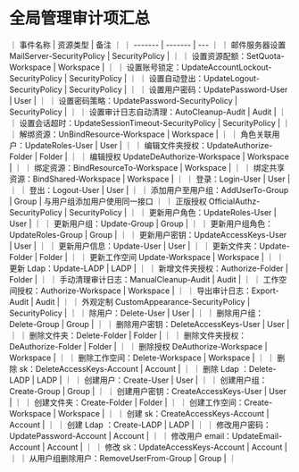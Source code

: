 # 全局管理审计项汇总

｜ 事件名称 | 资源类型 | 备注 ｜
｜ ------- | ------- | --- ｜
｜ 邮件服务器设置 MailServer-SecurityPolicy | SecurityPolicy | ｜
｜ 设置资源配额：SetQuota-Workspace | Workspace | ｜
｜ 设置账号锁定：UpdateAccountLockout-SecurityPolicy | SecurityPolicy | ｜
｜ 设置自动登出：UpdateLogout-SecurityPolicy | SecurityPolicy | ｜
｜ 设置用户密码：UpdatePassword-User | User | ｜
｜ 设置密码策略：UpdatePassword-SecurityPolicy | SecurityPolicy | ｜
｜ 设置审计日志自动清理：AutoCleanup-Audit | Audit | ｜
｜ 设置会话超时：UpdateSessionTimeout-SecurityPolicy | SecurityPolicy | ｜
｜ 解绑资源：UnBindResource-Workspace | Workspace | ｜
｜ 角色关联用户：UpdateRoles-User | User | ｜
｜ 编辑文件夹授权：UpdateAuthorize-Folder | Folder | ｜
｜ 编辑授权 UpdateDeAuthorize-Workspace | Workspace | ｜
｜ 绑定资源：BindResourceTo-Workspace | Workspace | ｜
｜ 绑定共享资源：BindShared-Workspace | Workspace | ｜
｜ 登录：Login-User | User | ｜
｜ 登出：Logout-User | User | ｜
｜ 添加用户至用户组：AddUserTo-Group | Group | 与用户组添加用户使用同一接口 ｜
｜ 正版授权 OfficialAuthz-SecurityPolicy | SecurityPolicy | ｜
｜ 更新用户角色：UpdateRoles-User | User | ｜
｜ 更新用户组：Update-Group | Group | ｜
｜ 更新用户组角色：UpdateRoles-Group | Group | ｜
｜ 更新用户密钥：UpdateAccessKeys-User | User | ｜
｜ 更新用户信息：Update-User | User | ｜
｜ 更新文件夹：Update-Folder | Folder | ｜
｜ 更新工作空间 Update-Workspace | Workspace | ｜
｜ 更新 Ldap：Update-LADP | LADP | ｜
｜ 新增文件夹授权：Authorize-Folder | Folder | ｜
｜ 手动清理审计日志：ManualCleanup-Audit | Audit | ｜
｜ 工作空间授权：Authorize-Workspace | Workspace | ｜
｜ 导出审计日志：Export-Audit | Audit | ｜
｜ 外观定制 CustomAppearance-SecurityPolicy | SecurityPolicy | ｜
｜ 除用户：Delete-User | User | ｜
｜ 删除用户组：Delete-Group | Group | ｜
｜ 删除用户密钥：DeleteAccessKeys-User | User | ｜
｜ 删除文件夹：Delete-Folder | Folder | ｜
｜ 删除文件夹授权：DeAuthorize-Folder | Folder | ｜
｜ 删除授权 DeAuthorize-Workspace | Workspace | ｜
｜ 删除工作空间：Delete-Workspace | Workspace | ｜
｜ 删除 sk：DeleteAccessKeys-Account | Account | ｜
｜ 删除 Ldap ：Delete-LADP | LADP | ｜
｜ 创建用户：Create-User | User | ｜
｜ 创建用户组：Create-Group | Group | ｜
｜ 创建用户密钥：CreateAccessKeys-User | User | ｜
｜ 创建文件夹：Create-Folder | Folder | ｜
｜ 创建工作空间：Create-Workspace | Workspace | ｜
｜ 创建 sk：CreateAccessKeys-Account | Account | ｜
｜ 创建 Ldap ：Create-LADP | LADP | ｜
｜ 修改用户密码：UpdatePassword-Account | Account | ｜
｜ 修改用户 email：UpdateEmail-Account | Account | ｜
｜ 修改 sk：UpdateAccessKeys-Account | Account | ｜
｜ 从用户组删除用户：RemoveUserFrom-Group | Group | ｜

